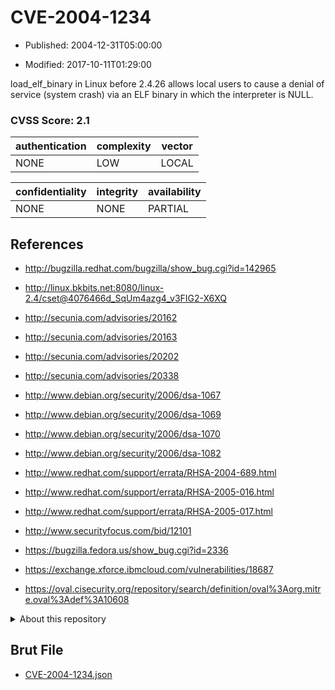 # CVE-2004-1234

- Published: 2004-12-31T05:00:00

- Modified: 2017-10-11T01:29:00

load_elf_binary in Linux before 2.4.26 allows local users to cause a denial of service (system crash) via an ELF binary in which the interpreter is NULL.

### CVSS Score: **2.1**

| authentication | complexity | vector |
| --- | --- | --- |
| NONE | LOW | LOCAL |

| confidentiality | integrity | availability |
| --- | --- | --- |
| NONE | NONE | PARTIAL |

## References

* http://bugzilla.redhat.com/bugzilla/show_bug.cgi?id=142965

* http://linux.bkbits.net:8080/linux-2.4/cset@4076466d_SqUm4azg4_v3FIG2-X6XQ

* http://secunia.com/advisories/20162

* http://secunia.com/advisories/20163

* http://secunia.com/advisories/20202

* http://secunia.com/advisories/20338

* http://www.debian.org/security/2006/dsa-1067

* http://www.debian.org/security/2006/dsa-1069

* http://www.debian.org/security/2006/dsa-1070

* http://www.debian.org/security/2006/dsa-1082

* http://www.redhat.com/support/errata/RHSA-2004-689.html

* http://www.redhat.com/support/errata/RHSA-2005-016.html

* http://www.redhat.com/support/errata/RHSA-2005-017.html

* http://www.securityfocus.com/bid/12101

* https://bugzilla.fedora.us/show_bug.cgi?id=2336

* https://exchange.xforce.ibmcloud.com/vulnerabilities/18687

* https://oval.cisecurity.org/repository/search/definition/oval%3Aorg.mitre.oval%3Adef%3A10608

<details>
<summary>About this repository</summary> 

  This repository is part of the project [Live Hack CVE](https://github.com/Live-Hack-CVE). Main website can be found [www.live-hack.org](https://www.live-hack.org) 
  
  Made by [Sn0wAlice](https://github.com/Sn0wAlice) for the people that care about security and need to have a feed of the latest CVEs. Hope you enjoy it, don't forget to star the repo and follow me on [Twitter](https://twitter.com/Sn0wAlice) and [Github](https://github.com/Sn0wAlice). And that is my [personnal website](https://www.alice-snow.me/)

  - [Home Page](https://github.com/Live-Hack-CVE)
  - [Framework](https://github.com/Live-Hack-CVE/cve-framework)
  - [CVE database](https://github.com/Live-Hack-CVE/full_database)
  - [Changelog](https://github.com/Live-Hack-CVE/Changelog)
</details>

## Brut File

* [CVE-2004-1234.json](https://raw.githubusercontent.com/Live-Hack-CVE/full_database/main/cves/2004/CVE-2004-1234.json)

